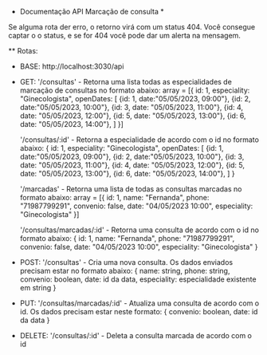 * Documentação API Marcação de consulta *

Se alguma rota der erro, o retorno virá com um status 404. Você consegue captar o o status, e se for 404 você pode dar um alerta na mensagem.

** Rotas:

* BASE: http://localhost:3030/api
* GET:
  '/consultas' - Retorna uma lista todas as especialidades de marcação de consultas no formato abaixo:
    array = [{
        id: 1,
        especiality: "Ginecologista",
        openDates: [
          {id: 1, date:"05/05/2023, 09:00"},
          {id: 2, date:"05/05/2023, 10:00"},
          {id: 3, date: "05/05/2023, 11:00"},
          {id: 4, date: "05/05/2023, 12:00"},
          {id: 5, date: "05/05/2023, 13:00"},
          {id: 6, date: "05/05/2023, 14:00"},
        ]
      }]

  '/consultas/:id' - Retorna a especialidade de acordo com o id no formato abaixo:
    {
    id: 1,
    especiality: "Ginecologista",
    openDates: [
      {id: 1, date:"05/05/2023, 09:00"},
      {id: 2, date:"05/05/2023, 10:00"},
      {id: 3, date: "05/05/2023, 11:00"},
      {id: 4, date: "05/05/2023, 12:00"},
      {id: 5, date: "05/05/2023, 13:00"},
      {id: 6, date: "05/05/2023, 14:00"},
    ]
  }

  '/marcadas' - Retorna uma lista de todas as consultas marcadas no formato abaixo: 
    array = [{
      id: 1,
      name: "Fernanda",
      phone: "71987799291",
      convenio: false,
      date: "04/05/2023 10:00",
      especiality: "Ginecologista"
    }]

  '/consultas/marcadas/:id' - Retorna uma consulta de acordo com o id no formato abaixo:
     {
      id: 1,
      name: "Fernanda",
      phone: "71987799291",
      convenio: false,
      date: "04/05/2023 10:00",
      especiality: "Ginecologista"
    }

* POST:
  '/consultas' - Cria uma nova consulta. Os dados enviados precisam estar no formato abaixo:
    {
      name: string,
      phone: string,
      convenio: boolean,
      date: id da data,
      especiality: especialidade existente em string
    }

* PUT:
  '/consultas/marcadas/:id' - Atualiza uma consulta de acordo com o id. Os dados precisam estar neste formato:
      {
        convenio: boolean,
        date: id da data
      }

* DELETE:
  '/consultas/:id' - Deleta a consulta marcada de acordo com o id
